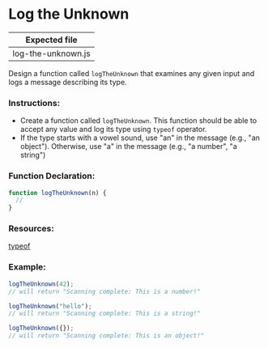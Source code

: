 # Log the Unknown

| Expected file      |
| ------------------ |
| log-the-unknown.js |

Design a function called `logTheUnknown` that examines any given input and logs a message describing its type.

### Instructions:

- Create a function called `logTheUnknown`. This function should be able to accept any value and log its type using `typeof` operator.
- If the type starts with a vowel sound, use "an" in the message (e.g., "an object"). Otherwise, use "a" in the message (e.g., "a number", "a string")

### Function Declaration:

```js
function logTheUnknown(n) {
  //
}
```

### Resources:

[typeof](https://developer.mozilla.org/ru/docs/Web/JavaScript/Reference/Operators/typeof)

### Example:

```js
logTheUnknown(42);
// will return "Scanning complete: This is a number!"

logTheUnknown("hello");
// will return "Scanning complete: This is a string!"

logTheUnknown({});
// will return "Scanning complete: This is an object!"
```
